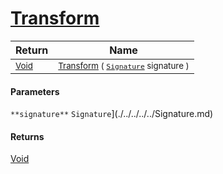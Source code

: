 # [Transform](./UniformScale-100663886.md)



| Return | Name | 
| --- | --- | 
| <sub>[Void](https://docs.microsoft.com/en-us/dotnet/api/System.Void)</sub>| <sub>[Transform](./UniformScale-100663886.md) ( [`Signature`](./../../../../Signature.md) signature )</sub>| <br>


#### Parameters
`**signature**`  `Signature`](./../../../../Signature.md)<br>
#### Returns
[Void](https://docs.microsoft.com/en-us/dotnet/api/System.Void)